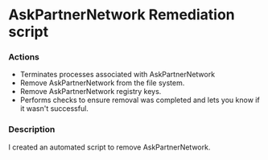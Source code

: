 # AskPartnerNetwork Remediation script

### Actions
- Terminates processes associated with AskPartnerNetwork
- Remove AskPartnerNetwork from the file system.
- Remove AskPartnerNetwork registry keys.
- Performs checks to ensure removal was completed and lets you know if it wasn't successful.

### Description

I created an automated script to remove AskPartnerNetwork.
